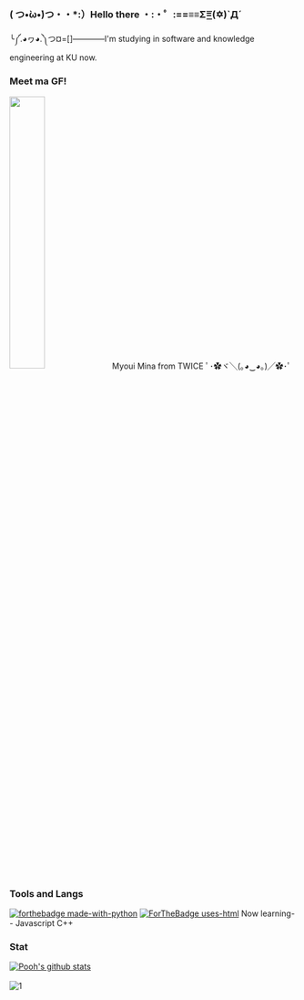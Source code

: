### ( つ•̀ω•́)つ・・*:）Hello there ・:・゜:==≡≡Σ=͟͟͞͞(✡)`Д´
╰༼.◕ヮ◕.༽つ¤=[]————I'm studying in software and knowledge engineering at KU now.

### Meet ma GF!
<img src="https://media.giphy.com/media/gJnKkHxaHifu1uQjvz/giphy.gif" width="35%" height="auto" />
Myoui Mina from TWICE ﾟ･✿ヾ╲(｡◕‿◕｡)╱✿･ﾟ

### Tools and Langs

[![forthebadge made-with-python](http://ForTheBadge.com/images/badges/made-with-python.svg)](https://www.python.org/)
[![ForTheBadge uses-html](http://ForTheBadge.com/images/badges/uses-html.svg)](http://ForTheBadge.com)
Now learning-- Javascript C++ 

### Stat

[![Pooh's github stats](https://github-readme-stats.vercel.app/api?username=SIrapopKunjiak&theme=algolia)](https://github.com/SIrapopKunjiak)</br>   
![1](https://github-readme-stats.vercel.app/api/top-langs/?username=SIrapopKunjiak&theme=algolia&layout=compact)
